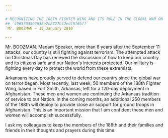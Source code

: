 ```yaml
---
---

# RECOGNIZING THE 188TH FIGHTER WING AND ITS ROLE IN THE GLOBAL WAR ON  TERROR
## `4965703502638e2c8727bf2edf5f6bff`
`Mr. BOOZMAN — 13 January 2010`

---
```



Mr. BOOZMAN. Madam Speaker, more than 8 years after the September 11 
attacks, our country is still fighting against terrorism. The attempted 
attack on Christmas Day has renewed the discussion of how to keep our 
country and its citizens safe and our Nation's interests protected. Our 
military is fighting every day to protect the world from these 
extremists.

Arkansans have proudly served to defend our country since the global 
war on terror began. Most recently, last week, 50 members of the 188th 
Fighter Wing, based in Fort Smith, Arkansas, left for a 120-day 
deployment in Afghanistan. These men and women are continuing the 
Arkansas tradition of service to our Nation. In the coming months, an 
additional 250 members of the 188th will deploy to provide close air 
support for ground troops in Afghanistan. This is an important mission 
that I am confident these men and women will accomplish successfully.

I ask my colleagues to keep the members of the 188th and their 
families and friends in their thoughts and prayers during this time.



